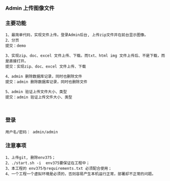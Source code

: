 ### Admin 上传图像文件                           

### 主要功能
```
1、最简单代码，实现文件上传。登录Admin后台, 上传zip文件并在前台显示图像。
2、分页
提交：demo

3、实现zip、doc、excel 文件上传、下载。而txt、html img 文件上传后、不是下载，而是直接打开。
提交：实现zip、doc、excel 文件上传、下载

4、admin 删除数据库记录，同时也删除文件
提交：admin 删除数据库记录，同时也删除文件
 
5、admin 验证上传文件大小、类型
提交：admin 验证上传文件大小、类型



```

### 登录
```
用户名/密码： admin/admin    
```

### 注意事项 
```
1、上传git, 删除env375；     
2、./start.sh -i  env375要保证在工程中；    
3、本工程的 env375与requirements.txt 必须配合使用；   
4、一个工程一个虚拟环境是必须的，否则容易产生本机运行正常，部署却不正常的问题。   
```
